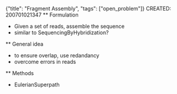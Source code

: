 {"title": "Fragment Assembly", "tags": ["open_problem"]}
CREATED: 200701021347
** Formulation
 * Given a set of reads, assemble the sequence
 * similar to SequencingByHybridization?

** General idea
 * to ensure overlap, use redandancy
 * overcome errors in reads

** Methods
 * EulerianSuperpath
